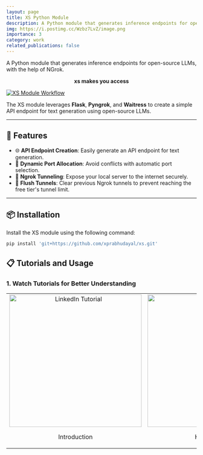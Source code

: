 ```yaml
---
layout: page
title: XS Python Module
description: A Python module that generates inference endpoints for open-source LLMs.
img: https://i.postimg.cc/Wzbz7LvZ/image.png
importance: 3
category: work
related_publications: false
---
```


A Python module that generates inference endpoints for open-source LLMs, with the help of NGrok.

<p align='center'><b>xs makes you access</b></p>

[![XS Module Workflow](https://i.postimg.cc/pT38G84v/xs-module.png)](https://postimg.cc/KkrR4Kmp)

The XS module leverages **Flask**, **Pyngrok**, and **Waitress** to create a simple API endpoint for text generation using open-source LLMs.

---

## 🚀 Features

- 🌐 **API Endpoint Creation**: Easily generate an API endpoint for text generation.  
- 🔀 **Dynamic Port Allocation**: Avoid conflicts with automatic port selection.  
- 🚧 **Ngrok Tunneling**: Expose your local server to the internet securely.  
- 🔄 **Flush Tunnels**: Clear previous Ngrok tunnels to prevent reaching the free tier's tunnel limit.  

---

## 📦 Installation

Install the XS module using the following command:  

```bash
pip install 'git+https://github.com/xprabhudayal/xs.git'
```
## 📋 Tutorials and Usage

### 1. Watch Tutorials for Better Understanding

<table>
  <tr>
    <td align="center">
      <a href="https://www.linkedin.com/posts/xprabhudayal_interactive-tutorial-on-how-to-use-the-xs-activity-7223727702548090881-ik7s?utm_source=share&utm_medium=member_desktop">
        <img src="https://i.ibb.co/fn1tzsf/xs-intro.png" alt="LinkedIn Tutorial" width="350"/>
      </a>
      <p>Introduction</p>
    </td>
    <td align="center">
      <a href="https://www.youtube.com/watch?v=kLhtd0kM7tk">
        <img src="https://i.postimg.cc/t4wfdBDc/xs-hindi.png" alt="Hindi Tutorial" width="350"/>
      </a>
      <p>Hindi Tutorial</p>
    </td>
    <td align="center">
      <a href="https://www.linkedin.com/feed/update/urn:li:activity:7223539588932227072/">
        <img src="https://i.ibb.co/wWnTJZW/xs.png" alt="LinkedIn Use Case" width="350"/>
      </a>
      <p>Use Case</p>
    </td>
  </tr>
</table>
